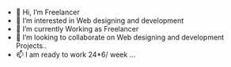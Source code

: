 - 👋 Hi, I’m Freelancer
- 👀 I’m interested in Web designing and development
- 🌱 I’m currently Working as Freelancer
- 💞️ I’m looking to collaborate on Web designing and development Projects..
- 📫 I am ready to work 24*6/ week ...

<!---
softoxo/softoxo is a ✨ special ✨ repository because its `README.md` (this file) appears on your GitHub profile.
You can click the Preview link to take a look at your changes.
--->
